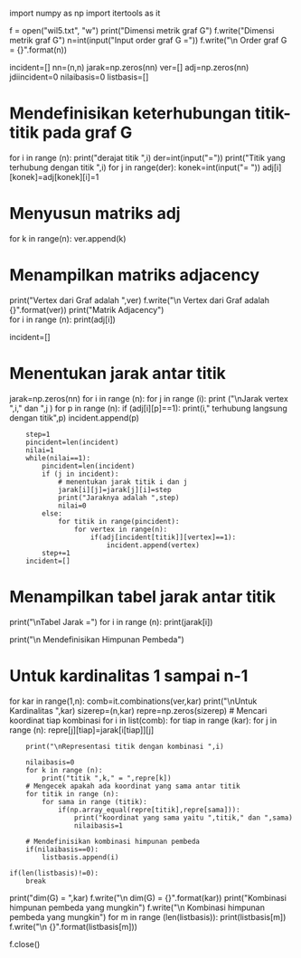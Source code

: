 import numpy as np
import itertools as it

f = open("wil5.txt", "w")
print("Dimensi metrik graf G")
f.write("Dimensi metrik graf G")
n=int(input("Input order graf G ="))
f.write("\n Order graf G = {}".format(n))

incident=[]
nn=(n,n)
jarak=np.zeros(nn)
ver=[]
adj=np.zeros(nn)
jdiincident=0
nilaibasis=0
listbasis=[]

# Mendefinisikan keterhubungan titik-titik pada graf G
for i in range (n):
    print("derajat titik ",i)
    der=int(input("="))
    print("Titik yang terhubung dengan titik ",i)
    for j in range(der):
        konek=int(input("= "))
        adj[i][konek]=adj[konek][i]=1

# Menyusun matriks adj
for k in range(n):
    ver.append(k)
    
# Menampilkan matriks adjacency
print("Vertex dari Graf adalah ",ver)
f.write("\n Vertex dari Graf adalah {}".format(ver))
print("Matrik Adjacency")    
for i in range (n):
    print(adj[i])         

incident=[]
# Menentukan jarak antar titik
jarak=np.zeros(nn)
for i in range (n):
    for j in range (i):
        print ("\nJarak vertex ",i," dan ",j )
        for p in range (n):
            if (adj[i][p]==1):
                print(i," terhubung langsung dengan titik",p)
                incident.append(p)
       
        step=1
        pincident=len(incident)
        nilai=1
        while(nilai==1):
            pincident=len(incident)
            if (j in incident):
                # menentukan jarak titik i dan j
                jarak[i][j]=jarak[j][i]=step
                print("Jaraknya adalah ",step)
                nilai=0
            else:
                for titik in range(pincident):
                    for vertex in range(n):
                        if(adj[incident[titik]][vertex]==1):
                            incident.append(vertex)
            step+=1
        incident=[]

# Menampilkan tabel jarak antar titik
print("\nTabel Jarak =")
for i in range (n):
    print(jarak[i])
   
print("\n Mendefinisikan Himpunan Pembeda")
# Untuk kardinalitas 1 sampai n-1
for kar in range(1,n):
    comb=it.combinations(ver,kar)
    print("\nUntuk Kardinalitas ",kar)
    sizerep=(n,kar)
    repre=np.zeros(sizerep)
    # Mencari koordinat tiap kombinasi
    for i in list(comb):
        for tiap in range (kar):
            for j in range (n):
                repre[j][tiap]=jarak[i[tiap]][j]
                
        print("\nRepresentasi titik dengan kombinasi ",i)
        
        nilaibasis=0
        for k in range (n):
            print("titik ",k," = ",repre[k])
        # Mengecek apakah ada koordinat yang sama antar titik
        for titik in range (n):
            for sama in range (titik):
                if(np.array_equal(repre[titik],repre[sama])):
                    print("koordinat yang sama yaitu ",titik," dan ",sama)
                    nilaibasis=1
        
        # Mendefinisikan kombinasi himpunan pembeda            
        if(nilaibasis==0):
            listbasis.append(i)
            
    if(len(listbasis)!=0):
        break
    
print("dim(G) = ",kar)
f.write("\n dim(G) = {}".format(kar))
print("Kombinasi himpunan pembeda yang mungkin")
f.write("\n Kombinasi himpunan pembeda yang mungkin")
for m in range (len(listbasis)):
    print(listbasis[m])
    f.write("\n {}".format(listbasis[m]))
    
f.close()

